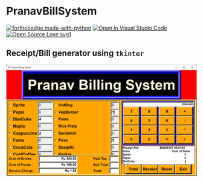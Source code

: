 # PranavBillSystem

[![forthebadge made-with-python](http://ForTheBadge.com/images/badges/made-with-python.svg)](https://www.python.org/)
[![Open in Visual Studio Code](https://open.vscode.dev/badges/open-in-vscode.svg)](https://open.vscode.dev/organization/repository)
[![Open Source Love svg1](https://badges.frapsoft.com/os/v1/open-source.svg?v=103)](https://github.com/ellerbrock/open-source-badges/)

## Receipt/Bill generator using `tkinter`

![Screenshot](screenshot.png)
